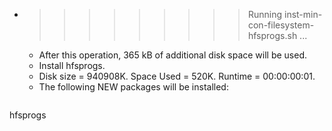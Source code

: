 * >>>>>>>>> Running inst-min-con-filesystem-hfsprogs.sh ...
  * After this operation, 365 kB of additional disk space will be used.
  * Install hfsprogs.
  * Disk size = 940908K. Space Used = 520K. Runtime = 00:00:00:01.
  * The following NEW packages will be installed:
  ```bash
hfsprogs
  ```
